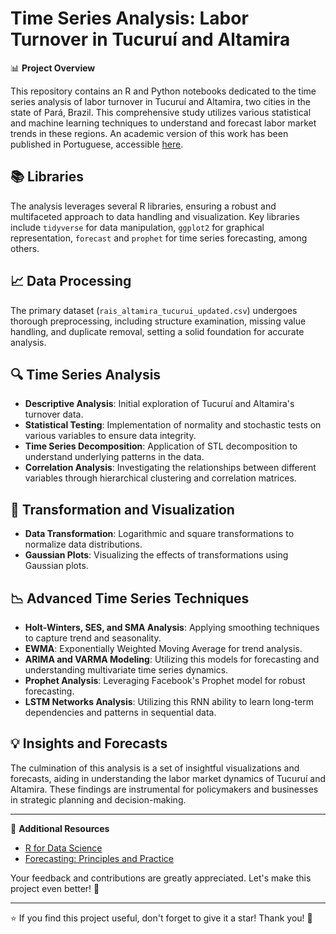 # Time Series Analysis: Labor Turnover in Tucuruí and Altamira

📊 **Project Overview**

This repository contains an R and Python notebooks dedicated to the time series analysis of labor turnover in Tucuruí and Altamira, two cities in the state of Pará, Brazil. This comprehensive study utilizes various statistical and machine learning techniques to understand and forecast labor market trends in these regions. An academic version of this work has been published in Portuguese, accessible [here](https://periodicos.ufpa.br/index.php/ncn/article/view/12147).

## 📚 Libraries

The analysis leverages several R libraries, ensuring a robust and multifaceted approach to data handling and visualization. Key libraries include `tidyverse` for data manipulation, `ggplot2` for graphical representation, `forecast` and `prophet` for time series forecasting, among others.

## 📈 Data Processing

The primary dataset (`rais_altamira_tucurui_updated.csv`) undergoes thorough preprocessing, including structure examination, missing value handling, and duplicate removal, setting a solid foundation for accurate analysis.

## 🔍 Time Series Analysis

- **Descriptive Analysis**: Initial exploration of Tucuruí and Altamira's turnover data.
- **Statistical Testing**: Implementation of normality and stochastic tests on various variables to ensure data integrity.
- **Time Series Decomposition**: Application of STL decomposition to understand underlying patterns in the data.
- **Correlation Analysis**: Investigating the relationships between different variables through hierarchical clustering and correlation matrices.

## 🔄 Transformation and Visualization

- **Data Transformation**: Logarithmic and square transformations to normalize data distributions.
- **Gaussian Plots**: Visualizing the effects of transformations using Gaussian plots.

## 📉 Advanced Time Series Techniques

- **Holt-Winters, SES, and SMA Analysis**: Applying smoothing techniques to capture trend and seasonality.
- **EWMA**: Exponentially Weighted Moving Average for trend analysis.
- **ARIMA and VARMA Modeling**: Utilizing this models for forecasting and understanding multivariate time series dynamics.
- **Prophet Analysis**: Leveraging Facebook's Prophet model for robust forecasting.
- **LSTM Networks Analysis**: Utilizing this RNN ability to learn long-term dependencies and patterns in sequential data.

## 💡 Insights and Forecasts

The culmination of this analysis is a set of insightful visualizations and forecasts, aiding in understanding the labor market dynamics of Tucuruí and Altamira. These findings are instrumental for policymakers and businesses in strategic planning and decision-making.

---

🔗 **Additional Resources**

- [R for Data Science](https://r4ds.had.co.nz/)
- [Forecasting: Principles and Practice](https://otexts.com/fpp3/)

Your feedback and contributions are greatly appreciated. Let's make this project even better! 🚀

---

⭐ If you find this project useful, don't forget to give it a star! Thank you! 🙏
